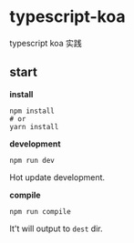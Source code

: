 # typescript-koa

typescript koa 实践


## start

**install**

```ls
npm install
# or
yarn install
```

**development**

```ls
npm run dev
```
Hot update development.

**compile**

```ls
npm run compile
```

It't will output to `dest` dir.
